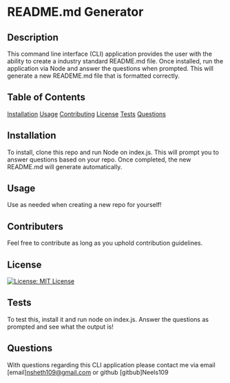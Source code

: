 # README.md Generator
## Description 
  This command line interface (CLI) application provides the user with the ability to create a industry standard README.md file. Once installed, run the application via Node and answer the questions when prompted. This will generate a new READEME.md file that is formatted correctly. 

## Table of Contents 
  [Installation](#installation)
  [Usage](#usage)
  [Contributing](#contributing)
  [License](#license)
  [Tests](#tests)
  [Questions](#questions)

## Installation
  To install, clone this repo and run Node on index.js. This will prompt you to answer questions based on your repo. Once completed, the new README.md will generate automatically. 

## Usage
  Use as needed when creating a new repo for yourself!

## Contributers
  Feel free to contribute as long as you uphold contribution guidelines. 

## License
[![License: MIT License](https://img.shields.io/badge/License-MITLicense-blue.svg)](https://opensource.org/licenses/MITLicense)

## Tests
  To test this, install it and run node on index.js. Answer the questions as prompted and see what the output is!
  
## Questions
  With questions regarding this CLI application please contact me via email [email]nsheth109@gmail.com or github [gitbub]Neels109


